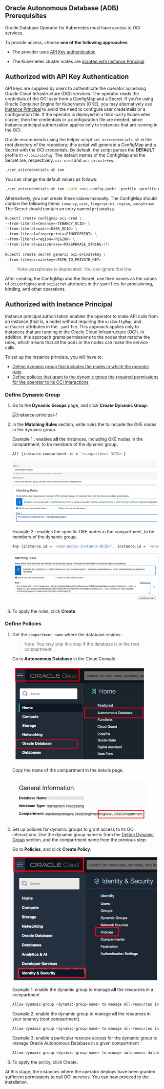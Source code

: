 #

## Oracle Autonomous Database (ADB) Prerequisites

Oracle Database Operator for Kubernetes must have access to OCI services.

To provide access, choose **one of the following approaches**:

* The provider uses [API Key authentication](#authorized-with-api-key-authentication)

* The Kubernetes cluster nodes are [granted with Instance Principal](#authorized-with-instance-principal)

## Authorized with API Key Authentication

API keys are supplied by users to authenticate the operator accessing Oracle Cloud Infrastructure (OCI) services. The operator reads the credintials of the OCI user from a ConfigMap and a Secret. If you're using Oracle Container Engine for Kubernetes (OKE), you may alternatively use [Instance Principal](#authorized-with-instance-principal) to avoid the need to configure user credentails or a configuration file. If the operator is deployed in a third-party Kubernetes cluster, then the credentials or a configuration file are needed, since Instance principal authorization applies only to instances that are running in the OCI.

Oracle recommends using the helper script `set_ocicredentials.sh` in the root directory of the repository; this script will generate a ConfigMap and a Secret with the OCI credentials. By default, the script parses the **DEFAULT** profile in `~/.oci/config`. The default names of the ConfigMap and the Secret are, respectively: `oci-cred` and `oci-privatekey`.

```sh
./set_ocicredentials.sh run
```

You can change the default values as follows:

```sh
./set_ocicredentials.sh run -path <oci-config-path> -profile <profile-name> -configmap <configMap-name> -secret <secret-name>
```

Alternatively, you can create these values manually. The ConfigMap should contain the following items: `tenancy`, `user`, `fingerprint`, `region`, `passphrase`. The Secret should contain an entry named `privatekey`.

```sh
kubectl create configmap oci-cred \
--from-literal=tenancy=<TENANCY_OCID> \
--from-literal=user=<USER_OCID> \
--from-literal=fingerprint=<FINGERPRINT> \
--from-literal=region=<REGION> \
--from-literal=passphrase=<PASSPHRASE_STRING>(*)

kubectl create secret generic oci-privatekey \
--from-file=privatekey=<PATH_TO_PRIVATE_KEY>
```

> Note: passphrase is deprecated. You can ignore that line.

After creating the ConfigMap and the Secret, use their names as the values of `ociConfigMap` and `ociSecret` attributes in the yaml files for provisioning, binding, and other operations.

## Authorized with Instance Principal

Instance principal authorization enables the operator to make API calls from an instance (that is, a node) without requiring the `ociConfigMap`,  and `ociSecret` attributes in the `.yaml` file. This approach applies only to instances that are running in the Oracle Cloud Infrastructure (OCI). In addition, this approach grants permissions to the nodes that matche the rules, which means that all the pods in the nodes can make the service calls.

To set up the instance princials, you will have to:

* [Define dynamic group that includes the nodes in which the operator runs](#define-dynamic-group)
* [Define policies that grant to the dynamic group the required permissions for the operator to its OCI interactions](#define-policies)

### Define Dynamic Group

1. Go to the **Dynamic Groups** page, and click **Create Dynamic Group**.

    ![instance-principal-1](/images/adb/instance-principal-1.png)

2. In the **Matching Rules** section, write rules the to include the OKE nodes in the dynamic group.

    Example 1 : enables **all** the instances, including OKE nodes in the compartment, to be members of the dynamic group.

    ```sh
    All {instance.compartment.id = '<compartment-OCID>'}
    ```

    ![instance-principal-2](/images/adb/instance-principal-2.png)

    Example 2 : enables the specific OKE nodes in the compartment, to be members of the dynamic group.

    ```sh
    Any {instance.id = '<oke-node1-instance-OCID>', instance.id = '<oke-node2-instance-OCID>', instance.id = '<oke-node3-instance-OCID>'}
    ```

    ![instance-principal-3](/images/adb/instance-principal-3.png)

3. To apply the rules, click **Create**.

### Define Policies

1. Get the `compartment name` where the database resides:

    > Note: You may skip this step if the database is in the root compartment.

    Go to **Autonomous Database** in the Cloud Console.

    ![adb-id-1](/images/adb/adb-id-1.png)

    Copy the name of the compartment in the details page.

    ![instance-principal-4](/images/adb/instance-principal-4.png)

2. Set up policies for dynamic groups to grant access to its OCI interactions. Use the dynamic group name is from the [Define Dynamic Group](#define-dynamic-group) section, and the compartment name from the previous step:

    Go to **Policies**, and click **Create Policy**.

    ![instance-principal-5](/images/adb/instance-principal-5.png)

    Example 1: enable the dynamic group to manage **all** the resources in a compartment

    ```sh
    Allow dynamic-group <dynamic-group-name> to manage all-resources in compartment <compartment-name>
    ```

    Example 2: enable the dynamic group to manage **all** the resources in your tenancy (root compartment).

    ```sh
    Allow dynamic-group <dynamic-group-name> to manage all-resources in tenancy
    ```

    Example 3: enable a particular resouce access for the dynamic group to manage Oracle Autonomous Database in a given compartment

    ```sh
    Allow dynamic-group <dynamic-group-name> to manage autonomous-database-family in compartment <compartment-name>
    ```

3. To apply the policy, click Create.

At this stage, the instances where the operator deploys have been granted sufficient permissions to call OCI services. You can now proceed to the installation.
